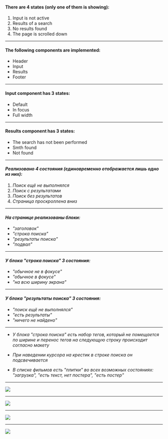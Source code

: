 #### There are 4 states (only one of them is showing):

1. Input is not active
2. Results of a search
3. No results found
4. The page is scrolled down

***

#### The following components are implemented:

* Header
* Input
* Results
* Footer
___

#### Input component has 3 states:

* Default
* In focus
* Full width

---

#### Results component has 3 states:

* The search has not been performed
* Smth found
* Not found
---

#### _Реализовано 4 состояния (единовременно отображается лишь одно из них):_

1. _Поиск ещё не выполнялся_ 
2. _Поиск с результатами_
3. _Поиск без результатов_
4. _Страница проскроллена вниз_

***

#### _На странице реализованы блоки:_

* _"заголовок"_
* _"строка поиска"_
* _"результаты поиска"_
* _"подвал"_

***

#### _У блока "строка поиска" 3 состояния:_

* _"обычное не в фокусе"_
* _"обычное в фокусе"_
* _"на всю ширину экрана"_

***

#### _У блока "результаты поиска" 3 состояния:_

* _"поиск ещё не выполнялся"_
* _"есть результаты"_
* _"ничего не найдено"_

***

* _У блока "строка поиска" есть набор тегов, который не помещается по ширине и перенос тегов на следующую строку происходит согласно макету_

* _При наведении курсора на крестик в строке поиска он подсвечивается_

* _В списке фильмов есть "плитки" во всех возможных состояниях: "загрузка", "есть текст, нет постера", "есть постер"_
___
![](img2.png/1_search.png)
___
![](img2.png/3_search_live.png)
___
![](img2.png/4_search_not_found.png)
____
![](img2.png/5_scroll.png)